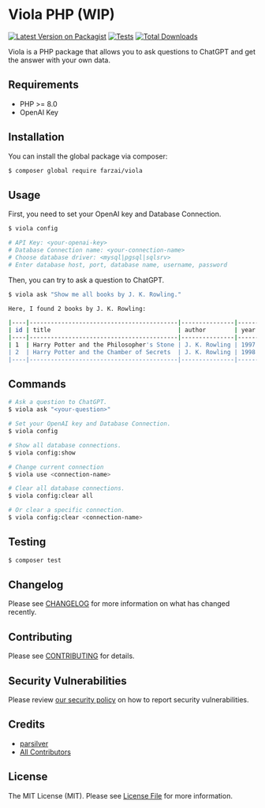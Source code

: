# Viola PHP (WIP)

[![Latest Version on Packagist](https://img.shields.io/packagist/v/farzai/viola-php.svg?style=flat-square)](https://packagist.org/packages/farzai/viola-php)
[![Tests](https://img.shields.io/github/actions/workflow/status/farzai/viola-php/run-tests.yml?branch=main&label=tests&style=flat-square)](https://github.com/farzai/viola-php/actions/workflows/run-tests.yml)
[![Total Downloads](https://img.shields.io/packagist/dt/farzai/viola-php.svg?style=flat-square)](https://packagist.org/packages/farzai/viola-php)

Viola is a PHP package that allows you to ask questions to ChatGPT and get the answer with your own data.

## Requirements

- PHP >= 8.0
- OpenAI Key


## Installation

You can install the global package via composer:

```bash
$ composer global require farzai/viola
```

## Usage

First, you need to set your OpenAI key and Database Connection.
```bash
$ viola config

# API Key: <your-openai-key>
# Database Connection name: <your-connection-name>
# Choose database driver: <mysql|pgsql|sqlsrv>
# Enter database host, port, database name, username, password
```

Then, you can try to ask a question to ChatGPT.
```bash
$ viola ask "Show me all books by J. K. Rowling."
```

```bash
Here, I found 2 books by J. K. Rowling:

|----|------------------------------------------|---------------|------|
| id | title                                    | author        | year |
|----|------------------------------------------|---------------|------|
| 1  | Harry Potter and the Philosopher's Stone | J. K. Rowling | 1997 |
| 2  | Harry Potter and the Chamber of Secrets  | J. K. Rowling | 1998 |
|----|------------------------------------------|---------------|------|
```


## Commands

```bash
# Ask a question to ChatGPT.
$ viola ask "<your-question>"
```

```bash
# Set your OpenAI key and Database Connection.
$ viola config
```

```bash
# Show all database connections.
$ viola config:show
```

```bash
# Change current connection
$ viola use <connection-name>
```

```bash
# Clear all database connections.
$ viola config:clear all

# Or clear a specific connection.
$ viola config:clear <connection-name>
```


## Testing

```bash
$ composer test
```

## Changelog

Please see [CHANGELOG](CHANGELOG.md) for more information on what has changed recently.

## Contributing

Please see [CONTRIBUTING](https://github.com/spatie/.github/blob/main/CONTRIBUTING.md) for details.

## Security Vulnerabilities

Please review [our security policy](../../security/policy) on how to report security vulnerabilities.

## Credits

- [parsilver](https://github.com/parsilver)
- [All Contributors](../../contributors)

## License

The MIT License (MIT). Please see [License File](LICENSE.md) for more information.
